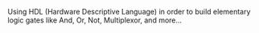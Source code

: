 Using HDL (Hardware Descriptive Language) in order to build elementary logic gates like And, Or, Not, Multiplexor, and more...
